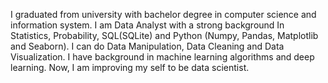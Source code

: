 I graduated from university with bachelor degree in computer science and information system. 
I am Data Analyst with a strong background In Statistics, Probability, SQL(SQLite) and Python (Numpy, Pandas, Matplotlib and Seaborn). I can do Data Manipulation, Data Cleaning and Data Visualization.
I have background in machine learning algorithms and deep learning. 
Now, I am improving my self to be data scientist. 

